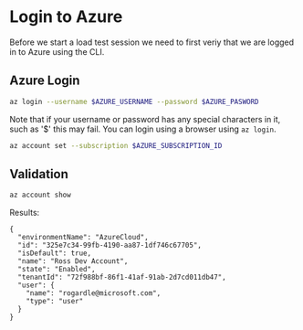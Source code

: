 # Login to Azure

Before we start a load test session we need to first veriy that we are
logged in to Azure using the CLI.

## Azure Login

``` bash
az login --username $AZURE_USERNAME --password $AZURE_PASWORD
```

Note that if your username or password has any special characters in
it, such as '$' this may fail. You can login using a browser using `az login`.

``` bash
az account set --subscription $AZURE_SUBSCRIPTION_ID
```

## Validation

``` bash
az account show
```

Results:

```
{
  "environmentName": "AzureCloud",
  "id": "325e7c34-99fb-4190-aa87-1df746c67705",
  "isDefault": true,
  "name": "Ross Dev Account",
  "state": "Enabled",
  "tenantId": "72f988bf-86f1-41af-91ab-2d7cd011db47",
  "user": {
    "name": "rogardle@microsoft.com",
    "type": "user"
  }
}
```

